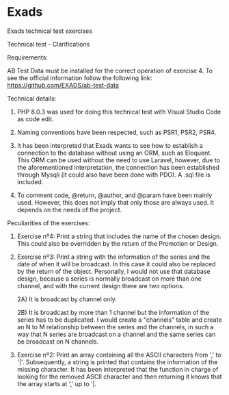 # Exads
Exads technical test exercises

Technical test - Clarifications 


Requirements: 

AB Test Data must be installed for the correct operation of exercise 4. 
To see the official information follow the following link: https://github.com/EXADS/ab-test-data

Technical details:

1) PHP 8.0.3 was used for doing this technical test with Visual Studio Code as code edit.

2) Naming conventions have been respected, such as PSR1, PSR2, PSR4.

3) It has been interpreted that Exads wants to see how to establish a connection to the database without using an ORM, such as Eloquent. This ORM can be used without the need to use Laravel, however, due to the aforementioned interpretation, the connection has been established through Mysqli (it could also have been done with PDO).  A .sql file is included.

4) To comment code, @return, @author, and @param have been mainly used.  However, this does not imply that only those are always used. It depends on the needs of the project.

Peculiarities of the exercises:

1) Exercise nº4: Print a string that includes the name of the chosen design. This could also be overridden by the return of the Promotion or Design.

2) Exercise nº3: Print a string with the information of the series and the date of when it will be broadcast. In this case it could also be replaced by the return of the object.  Personally, I would not use that database design, because a series is normally broadcast on more than one channel, and with the current design there are two options.

    2A) It is broadcast by channel only.

    2B) It is broadcast by more than 1 channel but the information of the series has to be duplicated.
        I would create a "channels" table and create an N to M relationship between the series and the channels, in such a way that N series are broadcast on a channel and the same series can be broadcast on N channels.

3) Exercise nº2: Print an array containing all the ASCII characters from ',' to '|'. Subsequently, a string is printed that contains the information of the missing character.  It has been interpreted that the function in charge of looking for the removed ASCII character and then returning it knows that the array starts at ',' up to '|.


